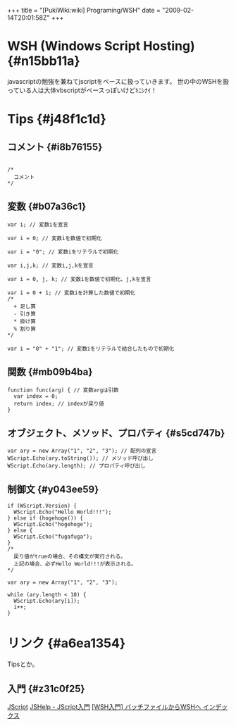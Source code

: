 +++
title = "[PukiWiki:wiki] Programing/WSH"
date = "2009-02-14T20:01:58Z"
+++


# WSH (Windows Script Hosting)  {#n15bb11a}
javascriptの勉強を兼ねてjscriptをベースに扱っていきます。
世の中のWSHを扱っている人は大体vbscriptがベースっぽいけどｷﾆｼﾅｲ！

# Tips  {#j48f1c1d}

## コメント  {#i8b76155}

```

/*
  コメント
*/
```

## 変数  {#b07a36c1}

```
var i; // 変数iを宣言

var i = 0; // 変数iを数値で初期化

var i = "0"; // 変数iをリテラルで初期化

var i,j,k; // 変数i,j,kを宣言

var i = 0, j, k; // 変数iを数値で初期化、j,kを宣言

var i = 0 + 1; // 変数iを計算した数値で初期化
/*
  + 足し算
  - 引き算
  * 掛け算
  % 割り算
*/

var i = "0" + "1"; // 変数iをリテラルで結合したもので初期化
```

## 関数  {#mb09b4ba}

```
function func(arg) { // 変数argは引数
  var index = 0;
  return index; // indexが戻り値
}
```

## オブジェクト、メソッド、プロパティ  {#s5cd747b}

```
var ary = new Array("1", "2", "3"); // 配列の宣言
WScript.Echo(ary.toString()); // メソッド呼び出し
WScript.Echo(ary.length); // プロパティ呼び出し
```

## 制御文  {#y043ee59}

```
if (WScript.Version) {
  WScript.Echo("Hello World!!!");
} else if (hogehoge()) {
  WScript.Echo("hogehoge");
} else {
  WScript.Echo("fugafuga");
}
/*
  戻り値がtrueの場合、その構文が実行される。
  上記の場合、必ずHello World!!!が表示される。
*/
```


```
var ary = new Array("1", "2", "3");

while (ary.length < 10) {
  WScript.Echo(ary[i]);
  i++;
}
```

# リンク  {#a6ea1354}
Tipsとか。

## 入門  {#z31c0f25}
[JScript](http://msdn.microsoft.com/ja-jp/library/cc427807.aspx "JScript")
[JSHelp - JScript入門](http://www.bosagami.net/jshelp/ "JSHelp - JScript入門")
[[WSH入門] バッチファイルからWSHへ インデックス](http://www.jfast.net/~saikawa/wsh/ "[WSH入門] バッチファイルからWSHへ インデックス")
